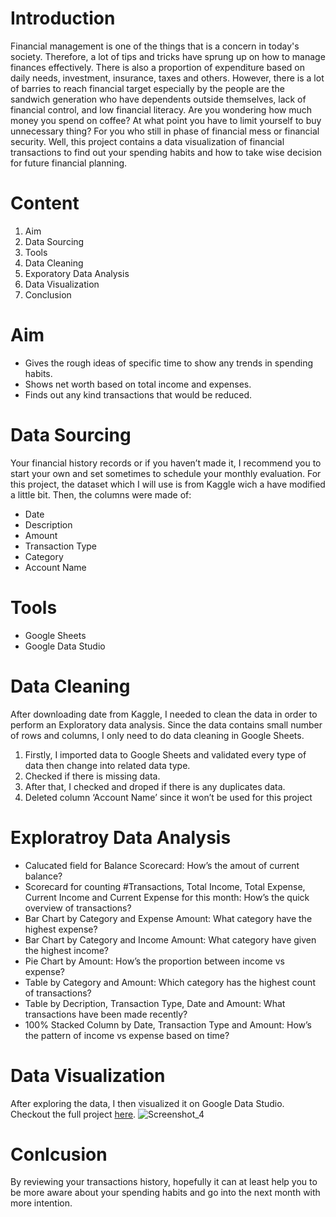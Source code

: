 # Introduction

Financial management is one of the things that is a concern in today's society. Therefore, a lot of tips and tricks have sprung up on how to manage finances effectively. There is also a proportion of expenditure based on daily needs, investment, insurance, taxes and others. However, there is a lot of barries to reach financial target especially by the people are the sandwich generation who have dependents outside themselves, lack of financial control, and low financial literacy.
Are you wondering how much money you spend on coffee? At what point you have to limit yourself to buy unnecessary thing? For you who still in phase of financial mess or financial security. Well, this project contains a data visualization of financial transactions to find out your spending habits and how to take wise decision for future financial planning.

# Content
1.	Aim
2.	Data Sourcing
3.	Tools
4.	Data Cleaning
5.	Exporatory Data Analysis
6.	Data Visualization
7.	Conclusion

# Aim
-	Gives the rough ideas of specific time to show any trends in spending habits.
-	Shows net worth based on total income and expenses.
-	Finds out any kind transactions that would be reduced.

# Data Sourcing
Your financial history records or if you haven’t made it, I recommend you to start your own and set sometimes to schedule your monthly evaluation. 
For this project, the dataset which I will use is from Kaggle wich a have modified a little bit. Then, the columns were made of:
-	Date
-	Description
-	Amount
-	Transaction Type
-	Category
-	Account Name

# Tools
-	Google Sheets 
-	Google Data Studio

# Data Cleaning
After downloading date from Kaggle, I needed to clean the data in order to perform an Exploratory data analysis. Since the data contains small number of rows and columns, I only need to do data cleaning in Google Sheets.
1.	Firstly, I imported data to Google Sheets and validated every type of data then change into related data type.
2.	Checked if there is missing data. 
3.	After that, I checked and droped if there is any duplicates data.
4.	Deleted column ‘Account Name’ since it won’t be used for this project

# Exploratroy Data Analysis
-	Calucated field for Balance Scorecard: How’s the amout of current balance?
-	Scorecard for counting #Transactions, Total Income, Total Expense, Current Income and Current Expense for this month: How’s the quick overview of transactions?
-	Bar Chart by Category and Expense Amount: What category have the highest expense?
-	Bar Chart by Category and Income Amount: What category have given the highest income?
-	Pie Chart by Amount: How’s the proportion between income vs expense?
-	Table by Category and Amount: Which category has the highest count of transactions?
-	Table by Decription, Transaction Type, Date and Amount: What transactions have been made recently?
-	100% Stacked Column by Date, Transaction Type and Amount: How’s the pattern of income vs expense based on time?

# Data Visualization
After exploring the data, I then visualized it on Google Data Studio. Checkout the full project [here](https://datastudio.google.com/reporting/c99b0d95-c99a-4966-a7dc-cdbe2e0f78e5).
 ![Screenshot_4](https://user-images.githubusercontent.com/65482851/186356230-f04335a2-ff08-42c9-a2a6-362f56715036.jpg)


# Conlcusion
By reviewing your transactions history, hopefully it can at least help you to be more aware about your spending habits and go into the next month with more intention.
